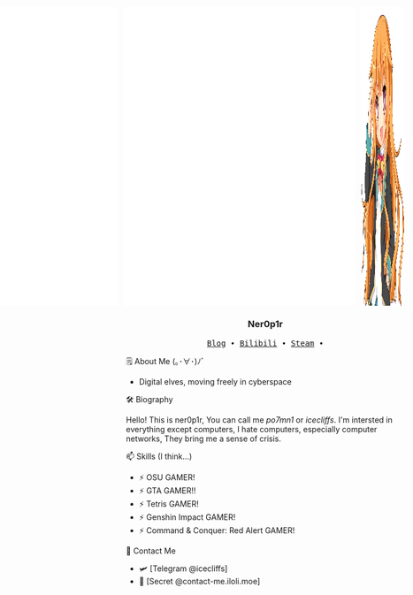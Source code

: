 <div style="display: flex; justify-content: flex-end; gap: 10px;">
  <!-- GitHub Metrics -->
  <img src="/github-metrics.svg" width="420px" style="order: 1;">

  <!-- Anilist -->
  <img src="/anilist.svg" width="420px" style="order: 2;">

  <!-- 头像 -->
  <img src="https://github.com/icecliffs/icecliffs/blob/master/assets/Amatsuka-Mao.png" width="80px" style="order: 3;">
</div>

<div align="left">
  <h3 align="center"> Ner0p1r </h3>
  <p align="center">
    <samp>
      <a href="https://iloli.moe/">Blog</a> ∙
      <a href="https://space.bilibili.com/28645589">Bilibili</a> ∙
      <a href="https://steamcommunity.com/id/icecliffs">Steam</a> ∙
    </samp>
  </p>
  <p align="left">
  🗒 About Me (｡･∀･)ﾉﾞ
  </p>
  
  - Digital elves, moving freely in cyberspace
  
  <p align="left">
  🛠 Biography
  </p>
  
  Hello! This is ner0p1r, You can call me *po7mn1* or *icecliffs*. I'm intersted in everything except computers, I hate computers, especially computer networks, They bring me a sense of crisis.
  
  <p align="left">
  📫 Skills (I think...)
  </p>
  
  - ⚡ OSU GAMER!
  - ⚡ GTA GAMER!!
  - ⚡ Tetris GAMER!
  - ⚡ Genshin Impact GAMER!
  - ⚡ Command & Conquer: Red Alert GAMER!
  
  <p align="left">
  📧 Contact Me
  </p>
  
  - 🛩️ [Telegram @icecliffs]
  - 🔗 [Secret @contact-me.iloli.moe]
  
</div>
